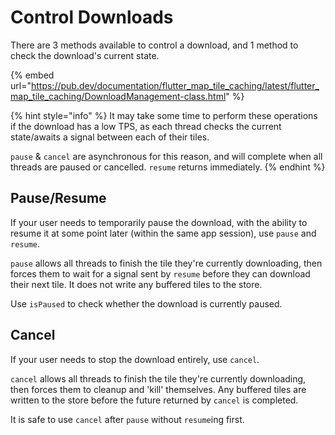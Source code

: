 # Control Downloads

There are 3 methods available to control a download, and 1 method to check the download's current state.

{% embed url="https://pub.dev/documentation/flutter_map_tile_caching/latest/flutter_map_tile_caching/DownloadManagement-class.html" %}

{% hint style="info" %}
It may take some time to perform these operations if the download has a low TPS, as each thread checks the current state/awaits a signal between each of their tiles.

`pause` & `cancel` are asynchronous for this reason, and will complete when all threads are paused or cancelled. `resume` returns immediately.
{% endhint %}

## Pause/Resume

If your user needs to temporarily pause the download, with the ability to resume it at some point later (within the same app session), use `pause` and `resume`.

`pause` allows all threads to finish the tile they're currently downloading, then forces them to wait for a signal sent by `resume` before they can download their next tile. It does not write any buffered tiles to the store.

Use `isPaused` to check whether the download is currently paused.

## Cancel

If your user needs to stop the download entirely, use `cancel`.

`cancel` allows all threads to finish the tile they're currently downloading, then forces them to cleanup and 'kill' themselves. Any buffered tiles are written to the store before the future returned by `cancel` is completed.

It is safe to use `cancel` after `pause` without `resume`ing first.
